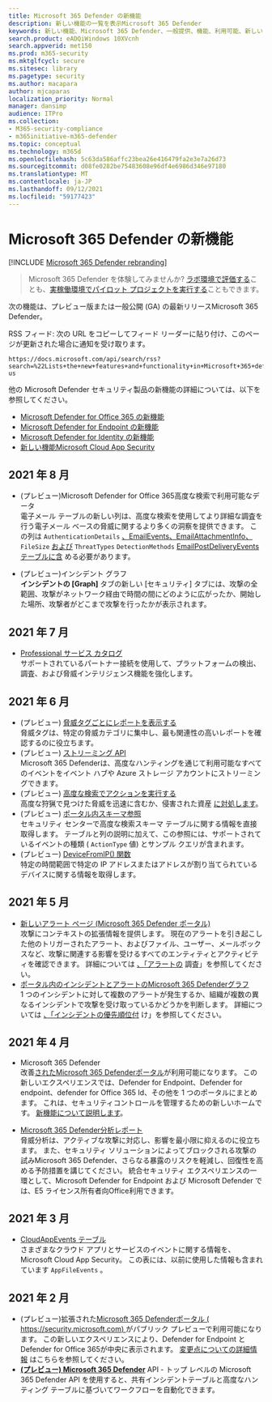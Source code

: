```yaml
---
title: Microsoft 365 Defender の新機能
description: 新しい機能の一覧を表示Microsoft 365 Defender
keywords: 新しい機能、Microsoft 365 Defender、一般提供、機能、利用可能、新しい
search.product: eADQiWindows 10XVcnh
search.appverid: met150
ms.prod: m365-security
ms.mktglfcycl: secure
ms.sitesec: library
ms.pagetype: security
ms.author: macapara
author: mjcaparas
localization_priority: Normal
manager: dansimp
audience: ITPro
ms.collection:
- M365-security-compliance
- m365initiative-m365-defender
ms.topic: conceptual
ms.technology: m365d
ms.openlocfilehash: 5c63da586affc23bea26e416479fa2e3e7a26d73
ms.sourcegitcommit: d08fe0282be75483608e96df4e6986d346e97180
ms.translationtype: MT
ms.contentlocale: ja-JP
ms.lasthandoff: 09/12/2021
ms.locfileid: "59177423"
---
```

# <a name="whats-new-in-microsoft-365-defender"></a>Microsoft 365 Defender の新機能

[!INCLUDE [Microsoft 365 Defender rebranding](../includes/microsoft-defender.md)]

> Microsoft 365 Defender を体験してみませんか? [ラボ環境で評価する](m365d-evaluation.md?ocid=cx-docs-MTPtriallab)ことも、[実稼働環境でパイロット プロジェクトを実行する](m365d-pilot.md?ocid=cx-evalpilot)こともできます。
>

次の機能は、プレビュー版または一般公開 (GA) の最新リリースMicrosoft 365 Defender。

RSS フィード: 次の URL をコピーしてフィード リーダーに貼り付け、このページが更新された場合に通知を受け取ります。
```http
https://docs.microsoft.com/api/search/rss?search=%22Lists+the+new+features+and+functionality+in+Microsoft+365+defender%22&locale=en-us
```

他の Microsoft Defender セキュリティ製品の新機能の詳細については、以下を参照してください。

- [Microsoft Defender for Office 365 の新機能](../office-365-security/whats-new-in-defender-for-office-365.md)
- [Microsoft Defender for Endpoint の新機能](../defender-endpoint/whats-new-in-microsoft-defender-atp.md)
- [Microsoft Defender for Identity の新機能](/defender-for-identity/whats-new)
- [新しい機能Microsoft Cloud App Security](/cloud-app-security/release-notes)





## <a name="august-2021"></a>2021 年 8 月
- (プレビュー)Microsoft Defender for Office 365高度な検索で利用可能なデータ
<br>電子メール テーブルの新しい列は、高度な検索を使用してより詳細な調査を行う電子メール ベースの脅威に関するより多くの洞察を提供できます。 この列は `AuthenticationDetails` [、EmailEvents、EmailAttachmentInfo、](./advanced-hunting-emailevents-table.md) `FileSize` [および](./advanced-hunting-emailattachmentinfo-table.md) `ThreatTypes` `DetectionMethods` [EmailPostDeliveryEvents テーブルに含](./advanced-hunting-emailpostdeliveryevents-table.md) める必要があります。 

- (プレビュー)インシデント グラフ <br>  **インシデントの [Graph]** タブの新しい [セキュリティ] タブには、攻撃の全範囲、攻撃がネットワーク経由で時間の間にどのように広がったか、開始した場所、攻撃者がどこまで攻撃を行ったかが表示されます。

## <a name="july-2021"></a>2021 年 7 月
- [Professional サービス カタログ](https://sip.security.microsoft.com/interoperability/professional_services)<br>サポートされているパートナー接続を使用して、プラットフォームの検出、調査、および脅威インテリジェンス機能を強化します。

## <a name="june-2021"></a>2021 年 6 月
- (プレビュー) [脅威タグごとにレポートを表示する](threat-analytics.md#view-reports-per-threat-tags)<br> 脅威タグは、特定の脅威カテゴリに集中し、最も関連性の高いレポートを確認するのに役立ちます。
- (プレビュー) [ストリーミング API](../defender-endpoint/raw-data-export.md)<br> Microsoft 365 Defenderは、高度なハンティングを通じて利用可能なすべてのイベントをイベント ハブや Azure ストレージ アカウントにストリーミングできます。
- (プレビュー) [高度な検索でアクションを実行する](advanced-hunting-take-action.md)<br> 高度な狩猟で見つけた脅威を迅速に含むか、侵害された資産 [に対処します](advanced-hunting-overview.md)。
- (プレビュー) [ポータル内スキーマ参照](advanced-hunting-schema-tables.md#get-schema-information-in-the-security-center)<br> セキュリティ センターで高度な検索スキーマ テーブルに関する情報を直接取得します。 テーブルと列の説明に加えて、この参照には、サポートされているイベントの種類 ( `ActionType` 値) とサンプル クエリが含まれます。
- (プレビュー) [DeviceFromIP() 関数](advanced-hunting-devicefromip-function.md)<br> 特定の時間範囲で特定の IP アドレスまたはアドレスが割り当てられているデバイスに関する情報を取得します。
    

## <a name="may-2021"></a>2021 年 5 月

- [新しいアラート ページ (Microsoft 365 Defender ポータル)](https://techcommunity.microsoft.com/t5/microsoft-365-defender/easily-find-anomalies-in-incidents-and-alerts/ba-p/2339243) <br> 攻撃にコンテキストの拡張情報を提供します。 現在のアラートを引き起こした他のトリガーされたアラート、およびファイル、ユーザー、メールボックスなど、攻撃に関連する影響を受けるすべてのエンティティとアクティビティを確認できます。 詳細については [、「アラートの](/microsoft-365/security/defender/investigate-alerts) 調査」を参照してください。
- [ポータル内のインシデントとアラートのMicrosoft 365 Defenderグラフ](https://techcommunity.microsoft.com/t5/microsoft-365-defender/new-alert-page-for-microsoft-365-defender-incident-detections/ba-p/2350425) <br> 1 つのインシデントに対して複数のアラートが発生するか、組織が複数の異なるインシデントで攻撃を受け取っているかどうかを判断します。 詳細については [、「インシデントの優先順位付](/microsoft-365/security/defender/incident-queue) け」を参照してください。


## <a name="april-2021"></a>2021 年 4 月
- Microsoft 365 Defender<br> 改善[されたMicrosoft 365 Defenderポータル](https://security.microsoft.com)が利用可能になります。 この新しいエクスペリエンスでは、Defender for Endpoint、Defender for endpoint、defender for Office 365 Id、その他を 1 つのポータルにまとめます。 これは、セキュリティコントロールを管理するための新しいホームです。 [新機能について説明します](./overview-security-center.md)。

- [Microsoft 365 Defender分析レポート](threat-analytics.md)<br>
 脅威分析は、アクティブな攻撃に対応し、影響を最小限に抑えるのに役立ちます。 また、セキュリティ ソリューションによってブロックされる攻撃の試みMicrosoft 365 Defender、さらなる暴露のリスクを軽減し、回復性を高める予防措置を講じてください。 統合セキュリティ エクスペリエンスの一環として、Microsoft Defender for Endpoint および Microsoft Defender では、E5 ライセンス所有者向Office利用できます。

## <a name="march-2021"></a>2021 年 3 月
- [CloudAppEvents テーブル](advanced-hunting-cloudappevents-table.md) <br>さまざまなクラウド アプリとサービスのイベントに関する情報を、Microsoft Cloud App Security。 この表には、以前に使用した情報も含まれています `AppFileEvents` 。
## <a name="february-2021"></a>2021 年 2 月
- (プレビュー)拡張された[Microsoft 365 Defenderポータル ( https://security.microsoft.com) ](https://security.microsoft.com)がパブリック プレビューで利用可能になります。 この新しいエクスペリエンスにより、Defender for Endpoint と Defender for Office 365が中央に表示されます。 [変更点についての詳細情報](./overview-security-center.md) はこちらを参照してください。
- **[(プレビュー) Microsoft 365 Defender](api-overview.md)** API - トップ レベルの Microsoft 365 Defender API を使用すると、共有インシデントテーブルと高度なハンティング テーブルに基づいてワークフローを自動化できます。 
